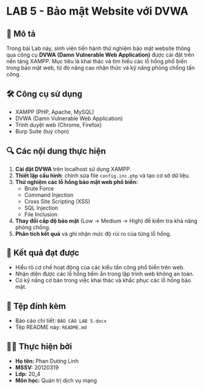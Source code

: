 # LAB 5 - Bảo mật Website với DVWA

## 📌 Mô tả
Trong bài Lab này, sinh viên tiến hành thử nghiệm bảo mật website thông qua công cụ **DVWA (Damn Vulnerable Web Application)** được cài đặt trên nền tảng XAMPP. Mục tiêu là khai thác và tìm hiểu các lỗ hổng phổ biến trong bảo mật web, từ đó nâng cao nhận thức và kỹ năng phòng chống tấn công.

## 🛠️ Công cụ sử dụng
- XAMPP (PHP, Apache, MySQL)
- DVWA (Damn Vulnerable Web Application)
- Trình duyệt web (Chrome, Firefox)
- Burp Suite (tuỳ chọn)

## 🔍 Các nội dung thực hiện
1. **Cài đặt DVWA** trên localhost sử dụng XAMPP.
2. **Thiết lập cấu hình**: chỉnh sửa file `config.inc.php` và tạo cơ sở dữ liệu.
3. **Thử nghiệm các lỗ hổng bảo mật web phổ biến:**
   - Brute Force
   - Command Injection
   - Cross Site Scripting (XSS)
   - SQL Injection
   - File Inclusion
4. **Thay đổi cấp độ bảo mật** (Low → Medium → High) để kiểm tra khả năng phòng chống.
5. **Phân tích kết quả** và ghi nhận mức độ rủi ro của từng lỗ hổng.

## 🎯 Kết quả đạt được
- Hiểu rõ cơ chế hoạt động của các kiểu tấn công phổ biến trên web.
- Nhận diện được các lỗ hổng tiềm ẩn trong lập trình web không an toàn.
- Có kỹ năng cơ bản trong việc khai thác và khắc phục các lỗ hổng bảo mật.

## 📁 Tệp đính kèm
- Báo cáo chi tiết: `BÁO CÁO LAB 5.docx`
- Tệp README này: `README.md`

## 🧑‍💻 Thực hiện bởi
- **Họ tên:** Phan Dương Linh  
- **MSSV:** 20120319  
- **Lớp:** 20_4  
- **Môn học:** Quản trị dịch vụ mạng
